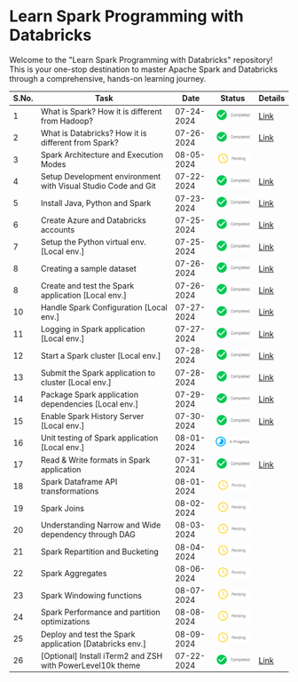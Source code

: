 # Learn Spark Programming with Databricks

Welcome to the "Learn Spark Programming with Databricks" repository! This is your one-stop destination to master Apache Spark and Databricks through a comprehensive, hands-on learning journey.

| S.No. | Task                                                          | Date       | Status                                        | Details                                                                 |
|-------|---------------------------------------------------------------|------------|-----------------------------------------------|-------------------------------------------------------------------------|
| 1     | What is Spark? How it is different from Hadoop?               | 07-24-2024 | ![Completed](./images/icons/completed.png)    | [Link](./docs/basics.md#what-is-spark)                                  |
| 2     | What is Databricks? How it is different from Spark?           | 07-26-2024 | ![Completed](./images/icons/completed.png)    | [Link](./docs/basics.md#what-is-databricks)                             |
| 3     | Spark Architecture and Execution Modes                        | 08-05-2024 | ![Pending](./images/icons/pending.png)        |                                                                         |
| 4     | Setup Development environment with Visual Studio Code and Git | 07-22-2024 | ![Completed](./images/icons/completed.png)    | [Link](./docs/setup_dev_machine.md#development-tools-setup)             |
| 5     | Install Java, Python and Spark                                | 07-23-2024 | ![Completed](./images/icons/completed.png)    | [Link](./docs/setup_dev_machine.md#spark-setup)                         |
| 6     | Create Azure and Databricks accounts                          | 07-25-2024 | ![Completed](./images/icons/completed.png)    | [Link](./docs/setup_dev_machine.md#azure-and-databricks-setup)          |
| 7     | Setup the Python virtual env. [Local env.]                    | 07-25-2024 | ![Completed](./images/icons/completed.png)    | [Link](./docs/setup_dev_machine.md#setup-python-virtual-env)            |
| 8     | Creating a sample dataset                                     | 07-26-2024 | ![Completed](./images/icons/completed.png)    | [Link](./docs/dataset.md#create-a-sample-dataset)                       |
| 8     | Create and test the Spark application [Local env.]            | 07-26-2024 | ![Completed](./images/icons/completed.png)    | [Link](./docs/implementation.md#first-application)                      |
| 10    | Handle Spark Configuration [Local env.]                       | 07-27-2024 | ![Completed](./images/icons/completed.png)    | [Link](./docs/implementation.md#handling-spark-configuration)           |
| 11    | Logging in Spark application [Local env.]                     | 07-27-2024 | ![Completed](./images/icons/completed.png)    | [Link](./docs/implementation.md#creating-a-custom-logger)               |
| 12    | Start a Spark cluster [Local env.]                            | 07-28-2024 | ![Completed](./images/icons/completed.png)    | [Link](./docs/setup_dev_machine.md#start-a-spark-cluster)               |
| 13    | Submit the Spark application to cluster [Local env.]          | 07-28-2024 | ![Completed](./images/icons/completed.png)    | [Link](./docs/implementation.md#deploy-the-spark-application)           |
| 14    | Package Spark application dependencies [Local env.]           | 07-29-2024 | ![Completed](./images/icons/completed.png)    | [Link](./docs/implementation.md#package-spark-application-dependencies) |
| 15    | Enable Spark History Server [Local env.]                      | 07-30-2024 | ![Completed](./images/icons/completed.png)    | [Link](./docs/setup_dev_machine.md#enable-spark-history-server)         |
| 16    | Unit testing of Spark application [Local env.]                | 08-01-2024 | ![In-Progress](./images/icons/inprogress.png) |                                                                         |
| 17    | Read & Write formats in Spark application                     | 07-31-2024 | ![Completed](./images/icons/completed.png)    | [Link](./docs/basics.md#read-and-write-formats)                         |
| 18    | Spark Dataframe API transformations                           | 08-01-2024 | ![Pending](./images/icons/pending.png)        |                                                                         |
| 19    | Spark Joins                                                   | 08-02-2024 | ![Pending](./images/icons/pending.png)        |                                                                         |
| 20    | Understanding Narrow and Wide dependency through DAG          | 08-03-2024 | ![Pending](./images/icons/pending.png)        |                                                                         |
| 21    | Spark Repartition and Bucketing                               | 08-04-2024 | ![Pending](./images/icons/pending.png)        |                                                                         |
| 22    | Spark Aggregates                                              | 08-06-2024 | ![Pending](./images/icons/pending.png)        |                                                                         |
| 23    | Spark Windowing functions                                     | 08-07-2024 | ![Pending](./images/icons/pending.png)        |                                                                         |
| 24    | Spark Performance and partition optimizations                 | 08-08-2024 | ![Pending](./images/icons/pending.png)        |                                                                         |
| 25    | Deploy and test the Spark application [Databricks env.]       | 08-09-2024 | ![Pending](./images/icons/pending.png)        |                                                                         |
| 26    | [Optional] Install iTerm2 and ZSH with PowerLevel10k theme    | 07-22-2024 | ![Completed](./images/icons/completed.png)    | [Link](./docs/setup_dev_machine.md#terminal-setup)                      |
